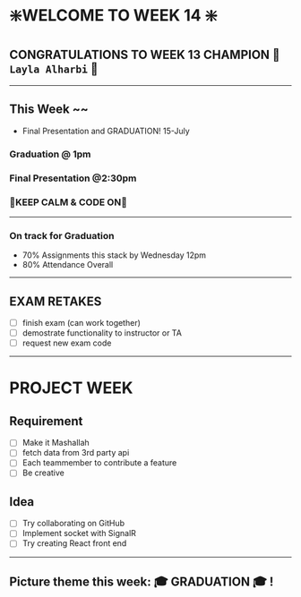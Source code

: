 # :sparkle:WELCOME TO WEEK 14 :sparkle:

## CONGRATULATIONS TO WEEK 13 CHAMPION :star2: `Layla Alharbi` :star2:

---

## This Week ~~

- Final Presentation and GRADUATION! 15-July
### Graduation @ 1pm
### Final Presentation @2:30pm

### :crown:KEEP CALM & CODE ON:crown:
---
### On track for Graduation
- 70% Assignments this stack by Wednesday 12pm
- 80% Attendance Overall
---

## EXAM RETAKES

- [ ] finish exam (can work together)
- [ ] demostrate functionality to instructor or TA
- [ ] request new exam code

---

# PROJECT WEEK


## Requirement

- [ ] Make it Mashallah
- [ ] fetch data from 3rd party api
- [ ] Each teammember to contribute a feature
- [ ] Be creative

## Idea
- [ ] Try collaborating on GitHub
- [ ] Implement socket with SignalR
- [ ] Try creating React front end
---

## Picture theme this week: :mortar_board: GRADUATION :mortar_board: !
